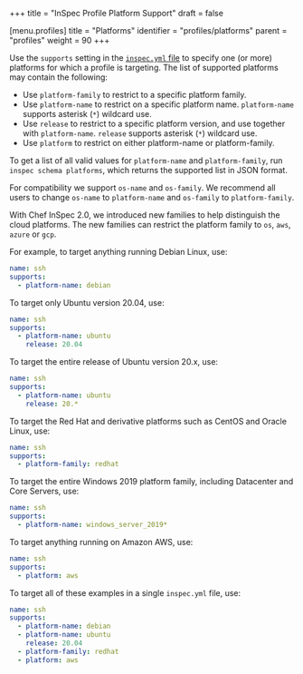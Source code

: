 +++
title = "InSpec Profile Platform Support"
draft = false


[menu.profiles]
    title = "Platforms"
    identifier = "profiles/platforms"
    parent = "profiles"
    weight = 90
+++

Use the `supports` setting in the [`inspec.yml` file](/profiles/inspec_yml/) to specify one (or more) platforms for which a profile is targeting. The list of supported platforms may contain the following:

- Use `platform-family` to restrict to a specific platform family.
- Use `platform-name` to restrict on a specific platform name. `platform-name` supports asterisk (`*`) wildcard use.
- Use `release` to restrict to a specific platform version, and use together with `platform-name`. `release` supports asterisk (`*`) wildcard use.
- Use `platform` to restrict on either platform-name or platform-family.

To get a list of all valid values for `platform-name` and `platform-family`, run `inspec schema platforms`, which returns the supported list in JSON format.

For compatibility we support `os-name` and `os-family`. We recommend all users
to change `os-name` to `platform-name` and `os-family` to `platform-family`.

With Chef InSpec 2.0, we introduced new families to help distinguish the cloud
platforms. The new families can restrict the platform family to `os`, `aws`, `azure` or `gcp`.

For example, to target anything running Debian Linux, use:

```yaml
name: ssh
supports:
  - platform-name: debian
```

To target only Ubuntu version 20.04, use:

```yaml
name: ssh
supports:
  - platform-name: ubuntu
    release: 20.04
```

To target the entire release of Ubuntu version 20.x, use:

```yaml
name: ssh
supports:
  - platform-name: ubuntu
    release: 20.*
```

To target the Red Hat and derivative platforms such as CentOS and Oracle Linux, use:

```yaml
name: ssh
supports:
  - platform-family: redhat
```

To target the entire Windows 2019 platform family, including Datacenter and Core Servers, use:

```yaml
name: ssh
supports:
  - platform-name: windows_server_2019*
```

To target anything running on Amazon AWS, use:

```yaml
name: ssh
supports:
  - platform: aws
```

To target all of these examples in a single `inspec.yml` file, use:

```yaml
name: ssh
supports:
  - platform-name: debian
  - platform-name: ubuntu
    release: 20.04
  - platform-family: redhat
  - platform: aws
```
